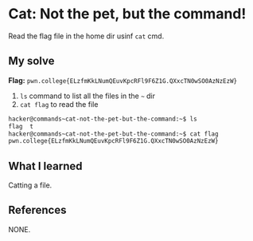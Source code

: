 

# Cat: Not the pet, but the command!
Read the flag file in the home dir usinf `cat` cmd.
## My solve
**Flag:** `pwn.college{ELzfmKkLNumQEuvKpcRFl9F6Z1G.QXxcTN0wSO0AzNzEzW}`

1. `ls` command to list all the files in the `~` dir
2. `cat flag` to read the file

```bash
hacker@commands~cat-not-the-pet-but-the-command:~$ ls
flag  t
hacker@commands~cat-not-the-pet-but-the-command:~$ cat flag
pwn.college{ELzfmKkLNumQEuvKpcRFl9F6Z1G.QXxcTN0wSO0AzNzEzW}
```

## What I learned
Catting a file.

## References 
NONE.
